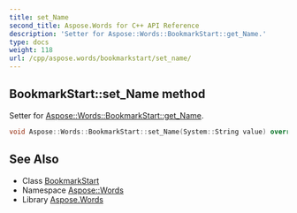 ```yaml
---
title: set_Name
second_title: Aspose.Words for C++ API Reference
description: 'Setter for Aspose::Words::BookmarkStart::get_Name.'
type: docs
weight: 118
url: /cpp/aspose.words/bookmarkstart/set_name/
---
```

## BookmarkStart::set_Name method


Setter for [Aspose::Words::BookmarkStart::get_Name](../get_name/).

```cpp
void Aspose::Words::BookmarkStart::set_Name(System::String value) override
```

## See Also

* Class [BookmarkStart](../)
* Namespace [Aspose::Words](../../)
* Library [Aspose.Words](../../../)
